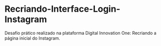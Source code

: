 # Recriando-Interface-Login-Instagram
Desafio prático realizado na plataforma Digital Innovation One: Recriando a página inicial do Instagram.
